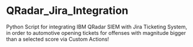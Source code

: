 # QRadar_Jira_Integration
Python Script for integrating IBM QRadar SIEM with Jira Ticketing System, in order to automotive opening tickets for offenses with magnitude bigger than a selected score via Custom Actions!
